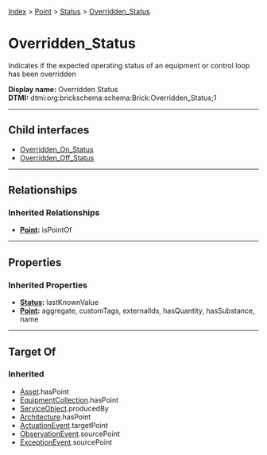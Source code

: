 [Index](../../../index.md) > [Point](../../Point.md) > [Status](../Status.md) > [Overridden_Status](#)
# Overridden_Status

Indicates if the expected operating status of an equipment or control loop has been overridden


**Display name:** Overridden Status<br />
**DTMI:** dtmi:org:brickschema:schema:Brick:Overridden_Status;1

---

## Child interfaces
* [Overridden_On_Status](Overridden_On_Status.md)
* [Overridden_Off_Status](Overridden_Off_Status.md)

---

## Relationships

### Inherited Relationships
* **[Point](../../Point.md):** isPointOf

---

## Properties

### Inherited Properties
* **[Status](../Status.md):** lastKnownValue
* **[Point](../../Point.md):** aggregate, customTags, externalIds, hasQuantity, hasSubstance, name

---

## Target Of
### Inherited
* [Asset](../../../Asset/Asset.md).hasPoint
* [EquipmentCollection](../../../Collection/EquipmentCollection.md).hasPoint
* [ServiceObject](../../../Information/ServiceObject/ServiceObject.md).producedBy
* [Architecture](../../../Space/Architecture/Architecture.md).hasPoint
* [ActuationEvent](../../../Event/PointEvent/ActuationEvent.md).targetPoint
* [ObservationEvent](../../../Event/PointEvent/ObservationEvent.md).sourcePoint
* [ExceptionEvent](../../../Event/PointEvent/ExceptionEvent.md).sourcePoint
